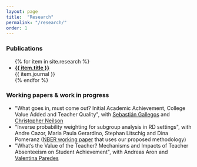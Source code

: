 ```yaml
---
layout: page
title:  "Research"
permalink: "/research/"
order: 1
---
```


### Publications

<ul>
  {% for item in site.research %}
    <li>
      <b><a href="{{ item.url }}">{{ item.title }}</a></b><br/>
      {{ item.journal }}
    </li>
  {% endfor %}
</ul>


### Working papers & work in progress

- "What goes in, must come out? Initial Academic Achievement, College Value Added and Teacher Quality", with [Sebastián Gallegos](https://sites.google.com/site/sebastiangallegos/) and [Christopher Neilson](https://econphilomath.github.io/)
- "Inverse probability weighting for subgroup analysis in RD settings", with Andre Cazor, Maria Paula Gerardino, Stephan Litschig and Dina Pomeranz ([NBER working paper](http://www.nber.org/papers/w23978) that uses our proposed methodology)
- "What’s the Value of the Teacher? Mechanisms and Impacts of Teacher Absenteeism on Student Achievement", with Andreas Aron and [Valentina Paredes](https://sites.google.com/a/fen.uchile.cl/vparedes/home)
